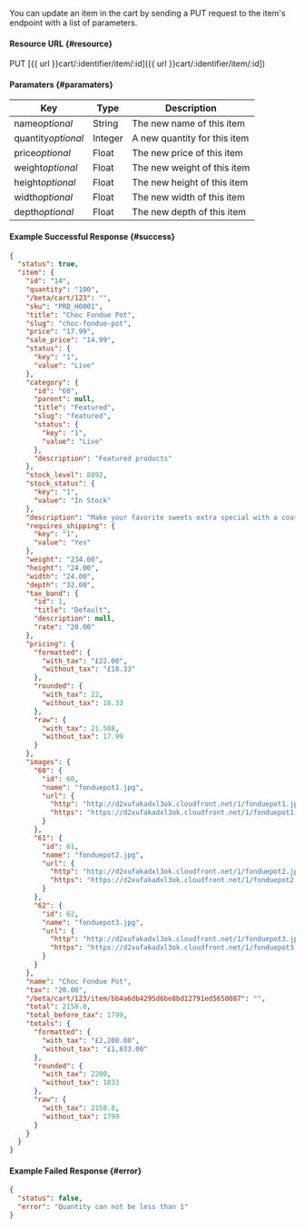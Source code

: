 <!--
@title GET cart/:identifier/item/:id
@author Moltin Ltd
@description Updates a cart item by identifier

@sidebar 1
@family Cart
@rate No
@auth Yes
@format JSON
@http PUT
@version beta
-->

You can update an item in the cart by sending a PUT request to the item's endpoint with a list of parameters.


#### Resource URL	{#resource}
PUT [{{ url }}cart/:identifier/item/:id]({{ url }}cart/:identifier/item/:id])

<!--code-->
#### Paramaters	{#paramaters}
Key | Type | Description
--- | ---- | -----------
name*optional* | String | The new name of this item
quantity*optional* | Integer | A new quantity for this item
price*optional* | Float | The new price of this item
weight*optional* | Float | The new weight of this item
height*optional* | Float | The new height of this item
width*optional* | Float | The new width of this item
depth*optional* | Float | The new depth of this item


#### Example Successful Response	{#success}
``` json
{
  "status": true,
  "item": {
    "id": "14",
    "quantity": "100",
    "/beta/cart/123": "",
    "sku": "PRD_H0001",
    "title": "Choc Fondue Pot",
    "slug": "choc-fondue-pot",
    "price": "17.99",
    "sale_price": "14.99",
    "status": {
      "key": "1",
      "value": "Live"
    },
    "category": {
      "id": "60",
      "parent": null,
      "title": "Featured",
      "slug": "featured",
      "status": {
        "key": "1",
        "value": "Live"
      },
      "description": "Featured products"
    },
    "stock_level": 8892,
    "stock_status": {
      "key": "1",
      "value": "In Stock"
    },
    "description": "Make your favorite sweets extra special with a coating of freshly melted Chocolate! This chocolate Fondue set makes dessert a fun shared experience, perfect for a romantic meal or for celebrations with friends and family. Always a great gift idea for the chocoholic in your life!",
    "requires_shipping": {
      "key": "1",
      "value": "Yes"
    },
    "weight": "234.00",
    "height": "24.00",
    "width": "24.00",
    "depth": "32.00",
    "tax_band": {
      "id": 1,
      "title": "Default",
      "description": null,
      "rate": "20.00"
    },
    "pricing": {
      "formatted": {
        "with_tax": "£22.00",
        "without_tax": "£18.33"
      },
      "rounded": {
        "with_tax": 22,
        "without_tax": 18.33
      },
      "raw": {
        "with_tax": 21.588,
        "without_tax": 17.99
      }
    },
    "images": {
      "60": {
        "id": 60,
        "name": "fonduepot1.jpg",
        "url": {
          "http": "http://d2xufakadxl3ok.cloudfront.net/1/fonduepot1.jpg",
          "https": "https://d2xufakadxl3ok.cloudfront.net/1/fonduepot1.jpg"
        }
      },
      "61": {
        "id": 61,
        "name": "fonduepot2.jpg",
        "url": {
          "http": "http://d2xufakadxl3ok.cloudfront.net/1/fonduepot2.jpg",
          "https": "https://d2xufakadxl3ok.cloudfront.net/1/fonduepot2.jpg"
        }
      },
      "62": {
        "id": 62,
        "name": "fonduepot3.jpg",
        "url": {
          "http": "http://d2xufakadxl3ok.cloudfront.net/1/fonduepot3.jpg",
          "https": "https://d2xufakadxl3ok.cloudfront.net/1/fonduepot3.jpg"
        }
      }
    },
    "name": "Choc Fondue Pot",
    "tax": "20.00",
    "/beta/cart/123/item/bb4a6db4295d6be8bd12791ed5650087": "",
    "total": 2158.8,
    "total_before_tax": 1799,
    "totals": {
      "formatted": {
        "with_tax": "£2,200.00",
        "without_tax": "£1,833.00"
      },
      "rounded": {
        "with_tax": 2200,
        "without_tax": 1833
      },
      "raw": {
        "with_tax": 2158.8,
        "without_tax": 1799
      }
    }
  }
}
```

#### Example Failed Response	{#error}
``` json
{
  "status": false,
  "error": "Quantity can not be less than 1"
}
```
<!--/code-->